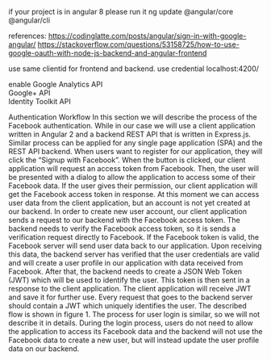 if your project is in angular 8 please run it
ng update @angular/core @angular/cli

references:
https://codinglatte.com/posts/angular/sign-in-with-google-angular/
https://stackoverflow.com/questions/53158725/how-to-use-google-oauth-with-node-js-backend-and-angular-frontend


use same clientid for frontend and backend.
use credential localhost:4200/

enable
Google Analytics API					
Google+ API					
Identity Toolkit API	


Authentication Workflow
In this section we will describe the process of the Facebook authentication. While in our case we will use a client application written in Angular 2 and a backend REST API that is written in Express.js. Similar process can be applied for any single page application (SPA) and the REST API backend.
When users want to register for our application, they will click the “Signup with Facebook”. When the button is clicked, our client application will request an access token from Facebook. Then, the user will be presented with a dialog to allow the application to access some of their Facebook data. If the user gives their permission, our client application will get the Facebook access token in response. At this moment we can access user data from the client application, but an account is not yet created at our backend. In order to create new user account, our client application sends a request to our backend with the Facebook access token. The backend needs to verify the Facebook access token, so it is sends a verification request directly to Facebook. If the Facebook token is valid, the Facebook server will send user data back to our application. Upon receiving this data, the backend server has verified that the user credentials are valid and will create a user profile in our application with data received from Facebook. After that, the backend needs to create a JSON Web Token (JWT) which will be used to identify the user. This token is then sent in a response to the client application. The client application will receive JWT and save it for further use. Every request that goes to the backend server should contain a JWT which uniquely identifies the user. The described flow is shown in figure 1.
The process for user login is similar, so we will not describe it in details. During the login process, users do not need to allow the application to access its Facebook data and the backend will not use the Facebook data to create a new user, but will instead update the user profile data on our backend.